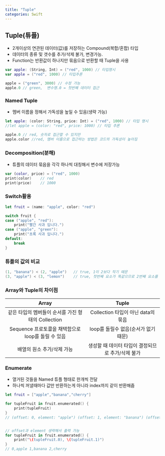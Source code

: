 ```yaml
---
title: "Tuple"
categories: Swift
---
```

## Tuple(튜플)
- 2개이상의 연관된 데이터(값)를 저장하는 Compound(복합/혼합) 타입
- 데이터의 종류 및 갯수를 추가/삭제 불가, 변경가능.
- Function는 반환값이 하나지만 묶음으로 반환할 때 Tuple을 사용

```swift
var apple: (String, Int) = ("red", 1000) // 타입명시
var apple = ("red", 1000) // 타입추론

apple = ("green", 3000) // 수정 가능
apple.0 // green,  변수명.0 = 첫번째 데이터 접근
```

### Named Tuple
- 멤버 이름을 정해서 가독성을 높일 수 있음(생략 가능)

```swift
let apple: (color: String, price: Int) = ("red", 1000) // 타입 명시
//let apple = (color: "red", price: 1000) // 타입 추론

apple.0 // red, 숫자로 접근할 수 있지만
apple.color //red, 멤버 이름으로 접근하는 방법은 코드의 가독성이 높아짐
```

### Decomposition(분해)
- 튜플의 데이터 묶음을 각각 하나씩 대칭해서 변수에 저장가능

```swift
var (color, price) = ("red", 1000)
print(color)    // red
print(price)    // 1000
```

### Switch활용
```swift
let fruit = (name: "apple", color: "red")

switch fruit {
case ("apple", "red"):
    print("빨간 사과 입니다.")
case ("apple", "green"):
    print("초록 사과 입니다.")
default:
    break
}
```

### 튜플의 값의 비교
```swift
(1, "banana") < (2, "apple")   // true, 1이 2보다 작기 때문
(3, "apple") < (3, "lemon")    // true, 첫번째 요소가 똑같으므로 2번째 요소를 비교 했을때 사전순으로 apple이 더 작으므로
```

### Array와 Tuple의 차이점

|Array|Tuple|
|:---:|:---:|
|같은 타입의 멤버들이 순서를 가진 형태의 Collection|Collection 타입이 아닌 data의 묶음|
|Sequence 프로토콜을 채택함으로 loop를 돌릴 수 있음|loop를 돌릴수 없음(순서가 없기 때문)|
|배열의 원소 추가/삭제 가능|생성할 때 데이터 타입이 결정되므로 추가/삭제 불가|

### Enumerate
- 열거된 것들을 Named 튜플 형태로 한개씩 전달
- 하나씩 꺼낼때마다 값만 반환하는게 아니라 index까지 같이 반환해줌

```swift
let fruit = ["apple","banana","cherry"]

for tupleFruit in fruit.enumerated() {
    print(tupleFruit)
}
// (offset: 0, element: "apple") (offset: 1, element: "banana") (offset: 2, element: "cherry")


// offset과 element 생략해서 출력 가능
for tupleFruit in fruit.enumerated() {
    print("\(tupleFruit.0), \(tupleFruit.1)")
}
// 0,apple 1,banana 2,cherry
```
